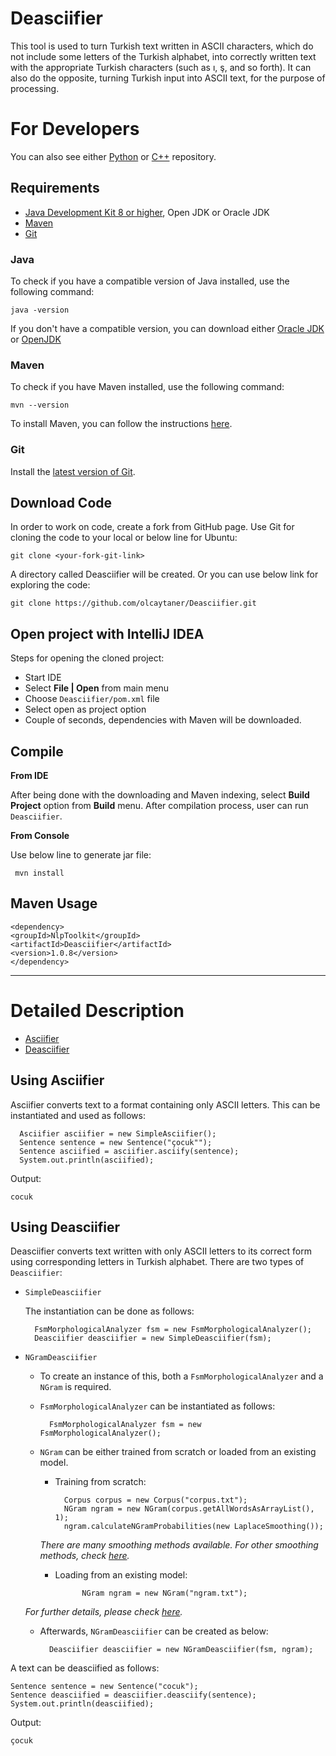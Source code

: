 # Deasciifier

This tool is used to turn Turkish text written in ASCII characters, which do not include some letters of the Turkish alphabet, into correctly written text with the appropriate Turkish characters (such as ı, ş, and so forth). It can also do the opposite, turning Turkish input into ASCII text, for the purpose of processing.

For Developers
============
You can also see either [Python](https://github.com/olcaytaner/TurkishDeasciifier-Py) 
or [C++](https://github.com/olcaytaner/TurkishDeasciifier-CPP) repository.
## Requirements

* [Java Development Kit 8 or higher](#java), Open JDK or Oracle JDK
* [Maven](#maven)
* [Git](#git)

### Java 

To check if you have a compatible version of Java installed, use the following command:

    java -version
    
If you don't have a compatible version, you can download either [Oracle JDK](https://www.oracle.com/technetwork/java/javase/downloads/jdk8-downloads-2133151.html) or [OpenJDK](https://openjdk.java.net/install/)    

### Maven
To check if you have Maven installed, use the following command:

    mvn --version
    
To install Maven, you can follow the instructions [here](https://maven.apache.org/install.html).     

### Git

Install the [latest version of Git](https://git-scm.com/book/en/v2/Getting-Started-Installing-Git).

## Download Code

In order to work on code, create a fork from GitHub page. 
Use Git for cloning the code to your local or below line for Ubuntu:

	git clone <your-fork-git-link>

A directory called Deasciifier will be created. Or you can use below link for exploring the code:

	git clone https://github.com/olcaytaner/Deasciifier.git

## Open project with IntelliJ IDEA

Steps for opening the cloned project:

* Start IDE
* Select **File | Open** from main menu
* Choose `Deasciifier/pom.xml` file
* Select open as project option
* Couple of seconds, dependencies with Maven will be downloaded. 


## Compile

**From IDE**

After being done with the downloading and Maven indexing, select **Build Project** option from **Build** menu. After compilation process, user can run `Deasciifier`.

**From Console**

Use below line to generate jar file:

     mvn install

## Maven Usage

	<dependency>
  	<groupId>NlpToolkit</groupId>
  	<artifactId>Deasciifier</artifactId>
 	<version>1.0.8</version>
	</dependency>

------------------------------------------------

Detailed Description
============
+ [Asciifier](#using-asciifier)
+ [Deasciifier](#using-deasciifier)

## Using Asciifier

Asciifier converts text to a format containing only ASCII letters. This can be instantiated and used as follows:

      Asciifier asciifier = new SimpleAsciifier();
      Sentence sentence = new Sentence("çocuk"");
      Sentence asciified = asciifier.asciify(sentence);
      System.out.println(asciified);

Output:
    
    cocuk      

## Using Deasciifier

Deasciifier converts text written with only ASCII letters to its correct form using corresponding letters in Turkish alphabet. There are two types of `Deasciifier`:


* `SimpleDeasciifier`

    The instantiation can be done as follows:  
    
        FsmMorphologicalAnalyzer fsm = new FsmMorphologicalAnalyzer();
        Deasciifier deasciifier = new SimpleDeasciifier(fsm);
     
* `NGramDeasciifier`
    
    * To create an instance of this, both a `FsmMorphologicalAnalyzer` and a `NGram` is required. 
    
    * `FsmMorphologicalAnalyzer` can be instantiated as follows:
        
            FsmMorphologicalAnalyzer fsm = new FsmMorphologicalAnalyzer();
    
    * `NGram` can be either trained from scratch or loaded from an existing model.
        
        * Training from scratch:
                
                Corpus corpus = new Corpus("corpus.txt"); 
                NGram ngram = new NGram(corpus.getAllWordsAsArrayList(), 1);
                ngram.calculateNGramProbabilities(new LaplaceSmoothing());
                
        *There are many smoothing methods available. For other smoothing methods, check [here](https://github.com/olcaytaner/NGram).*       
        * Loading from an existing model:
     
                    NGram ngram = new NGram("ngram.txt");

	*For further details, please check [here](https://github.com/olcaytaner/NGram).*        
            
    * Afterwards, `NGramDeasciifier` can be created as below:
        
            Deasciifier deasciifier = new NGramDeasciifier(fsm, ngram);
     
A text can be deasciified as follows:
     
    Sentence sentence = new Sentence("cocuk");
    Sentence deasciified = deasciifier.deasciify(sentence);
    System.out.println(deasciified);
    
Output:

    çocuk

        
